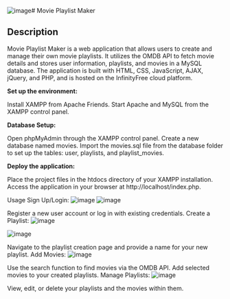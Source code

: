 ![image](https://github.com/mdmaaz16/movieplaylist/assets/171310868/c0db90e7-8a61-48ed-9d43-ba5ac8fcc8b7)# Movie Playlist Maker

## Description
Movie Playlist Maker is a web application that allows users to create and manage their own movie playlists. It utilizes the OMDB API to fetch movie details and stores user information, playlists, and movies in a MySQL database. The application is built with HTML, CSS, JavaScript, AJAX, jQuery, and PHP, and is hosted on the InfinityFree cloud platform.

**Set up the environment:**

Install XAMPP from Apache Friends.
Start Apache and MySQL from the XAMPP control panel.


**Database Setup:**

Open phpMyAdmin through the XAMPP control panel.
Create a new database named movies.
Import the movies.sql file from the database folder to set up the tables: user, playlists, and playlist_movies.

**Deploy the application:**

Place the project files in the htdocs directory of your XAMPP installation.
Access the application in your browser at http://localhost/index.php.

Usage
Sign Up/Login:
![image](https://github.com/mdmaaz16/movieplaylist/assets/171310868/6099b988-ca25-44d5-89bd-87052ea6691e)
![image](https://github.com/mdmaaz16/movieplaylist/assets/171310868/d2afa386-69d5-4676-b55a-2198e2ebf8cc)

Register a new user account or log in with existing credentials.
Create a Playlist:
![image](https://github.com/mdmaaz16/movieplaylist/assets/171310868/cbde28c3-0d8f-4c8f-b9e6-4b073028c628)

![image](https://github.com/mdmaaz16/movieplaylist/assets/171310868/0216e6c6-25b4-4be6-8385-5a36a38fd49d)

Navigate to the playlist creation page and provide a name for your new playlist.
Add Movies:
![image](https://github.com/mdmaaz16/movieplaylist/assets/171310868/9c494aa8-50e2-4219-8859-8478330c2c6d)


Use the search function to find movies via the OMDB API.
Add selected movies to your created playlists.
Manage Playlists:
![image](https://github.com/mdmaaz16/movieplaylist/assets/171310868/da300330-ad05-4f43-88a3-43a7f016a641)


View, edit, or delete your playlists and the movies within them.
